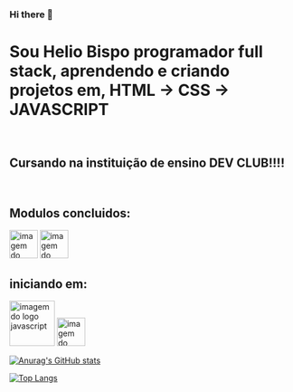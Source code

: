 ### Hi there 👋

<h1>Sou Helio Bispo programador full stack, aprendendo e criando projetos em, HTML -> CSS -> JAVASCRIPT</h1><br>
<h2>Cursando na instituição de ensino DEV CLUB!!!!</h2>
<br>
<h2>Modulos concluidos:</h2>
<img src="https://img.shields.io/badge/HTML5-E34F26?style=for-the-badge&logo=html5&logoColor=white" alt="imagem do logo html" width="50px"/>
 <img src="https://img.shields.io/badge/CSS-239120?&style=for-the-badge&logo=css3&logoColor=white" alt="imagem do logo css" width="50px"/>
<br>
<h2>iniciando em:</h2>
<img src="https://img.shields.io/badge/JavaScript-323330?style=for-the-badge&logo=javascript&logoColor=F7DF1E"  alt="imagem do logo javascript" width="80px"/>
<img src="https://img.shields.io/badge/React-20232A?style=for-the-badge&logo=react&logoColor=61DAFB"  alt="imagem do logo react" width="50px">

[![Anurag's GitHub stats](https://github-readme-stats.vercel.app/api?username=heliobispo82)](https://github.com/anuraghazra/github-readme-stats )

[![Top Langs](https://github-readme-stats.vercel.app/api/top-langs/?username=heliobispo82)](https://github.com/anuraghazra/github-readme-stats)

